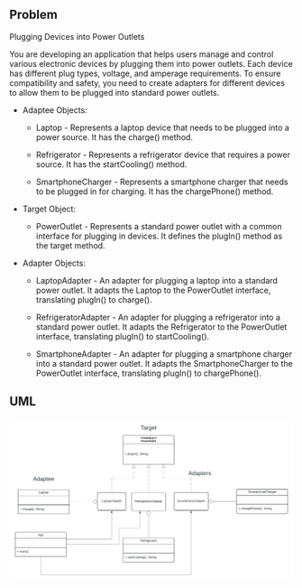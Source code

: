 ## Problem

Plugging Devices into Power Outlets

You are developing an application that helps users manage and control various electronic devices by plugging them into power outlets. Each device has different plug types, voltage, and amperage requirements. To ensure compatibility and safety, you need to create adapters for different devices to allow them to be plugged into standard power outlets.

- Adaptee Objects:

  - Laptop - Represents a laptop device that needs to be plugged into a power source. It has the charge() method.

  - Refrigerator - Represents a refrigerator device that requires a power source. It has the startCooling() method.

  - SmartphoneCharger - Represents a smartphone charger that needs to be plugged in for charging. It has the chargePhone() method.

- Target Object:

  - PowerOutlet - Represents a standard power outlet with a common interface for plugging in devices. It defines the plugIn() method as the target method.

- Adapter Objects:

  - LaptopAdapter - An adapter for plugging a laptop into a standard power outlet. It adapts the Laptop to the PowerOutlet interface, translating plugIn() to charge().

  - RefrigeratorAdapter - An adapter for plugging a refrigerator into a standard power outlet. It adapts the Refrigerator to the PowerOutlet interface, translating plugIn() to startCooling().

  - SmartphoneAdapter - An adapter for plugging a smartphone charger into a standard power outlet. It adapts the SmartphoneCharger to the PowerOutlet interface, translating plugIn() to chargePhone().

## UML

<img src="https://github.com/Retchizu/Adapter-Pattern/blob/main/Baltazar%2C%20Richmond%20A.%20Adapter%20Pattern%20UML.png">
